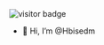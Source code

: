 <img src="https://visitor-badge.glitch.me/badge?page_id=hbisedm.hbisedm" alt="visitor badge" />

- 👋 Hi, I’m @Hbisedm


<!---
Hbisedm/Hbisedm is a ✨ special ✨ repository because its `README.md` (this file) appears on your GitHub profile.
You can click the Preview link to take a look at your changes.
--->
